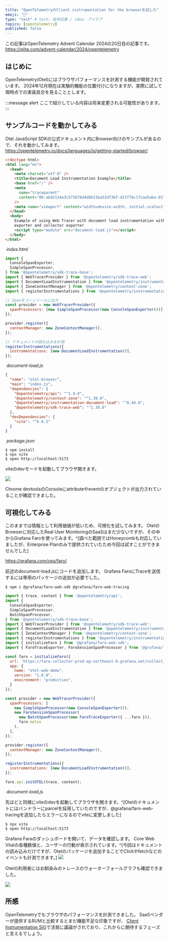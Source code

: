 ```yaml
---
title: "OpenTelemetryのClient instrumentation for the browserを試した"
emoji: "🔭"
type: "tech" # tech: 技術記事 / idea: アイデア
topics: [opentelemetry]
published: false
---
```


この記事はOpenTelemetry Advent Calendar 2024の20日目の記事です。
https://qiita.com/advent-calendar/2024/opentelemetry


## はじめに

OpenTelemetry(Otel)にはブラウザパフォーマンスを計測する機能が開発されています。
2024年12月現在は実験的機能の位置付けになりますが、実際に試して現時点での実装具合を見ることとします。

:::message alert
ここで紹介している内容は将来変更される可能性があります。
:::

## サンプルコードを動かしてみる

Otel JavaScript SDKの公式ドキュメント内にBrowser向けのサンプルがあるので、それを動かしてみます。
https://opentelemetry.io/docs/languages/js/getting-started/browser/

```html
<!doctype html>
<html lang="en">
  <head>
    <meta charset="utf-8" />
    <title>Document Load Instrumentation Example</title>
    <base href="/" />
    <meta
      name="traceparent"
      content="00-ab42124a3c573678d4d8b21ba52df3bf-d21f7bc17caa5aba-01"
    />
    <meta name="viewport" content="width=device-width, initial-scale=1" />
  </head>
  <body>
    Example of using Web Tracer with document load instrumentation with console
    exporter and collector exporter
    <script type="module" src="document-load.js"></script>
  </body>
</html>
```
![]()
*index.html*

```javascript
import {
  ConsoleSpanExporter,
  SimpleSpanProcessor,
} from '@opentelemetry/sdk-trace-base';
import { WebTracerProvider } from '@opentelemetry/sdk-trace-web';
import { DocumentLoadInstrumentation } from '@opentelemetry/instrumentation-document-load';
import { ZoneContextManager } from '@opentelemetry/context-zone';
import { registerInstrumentations } from '@opentelemetry/instrumentation';

// Spanをコーンソールに出力
const provider = new WebTracerProvider({
  spanProcessors: [new SimpleSpanProcessor(new ConsoleSpanExporter())],
});

provider.register({
  contextManager: new ZoneContextManager(),
});

// ドキュメントの読み込みを計測
registerInstrumentations({
  instrumentations: [new DocumentLoadInstrumentation()],
});
```
![]()
*document-load.js*

```json
{
  "name": "otel-browser",
  "main": "index.js",
  "dependencies": {
    "@opentelemetry/api": "^1.9.0",
    "@opentelemetry/context-zone": "^1.30.0",
    "@opentelemetry/instrumentation-document-load": "^0.44.0",
    "@opentelemetry/sdk-trace-web": "^1.30.0"
  },
  "devDependencies": {
    "vite": "^6.0.5"
  }
}
```
![]()
*package.json*


```shell
$ npm install
$ npx vite
$ open http://localhost:5173
```

viteのdevモードを起動してブラウザ開きます。

![](/images/otel_browser/console.png)

Chrome devtoolsのConsoleにattributeやeventのオブジェクトが出力されていることが確認できました。

## 可視化してみる

このままでは情報として利用価値が低いため、可視化を試してみます。
OtelのBrowserに対応したReal User MonitoringのSaaSはまだ少ないですが、その中からGrafana Faroを使ってみます。^[調べた範囲ではHoneycombも対応していましたが、Enterprise Planのみで提供されていたため今回は試すことができませんでした]

https://grafana.com/oss/faro/

前述のdocument-load.jsにコードを追加します。
Grafana FaroにTraceを送信するには専用のパッケージの追加が必要でした。

```shell
$ npm i @grafana/faro-web-sdk @grafana/faro-web-tracing
```

```javascript
import { trace, context } from '@opentelemetry/api';
import {
  ConsoleSpanExporter,
  SimpleSpanProcessor,
  BatchSpanProcessor,
} from '@opentelemetry/sdk-trace-base';
import { WebTracerProvider } from '@opentelemetry/sdk-trace-web';
import { DocumentLoadInstrumentation } from '@opentelemetry/instrumentation-document-load';
import { ZoneContextManager } from '@opentelemetry/context-zone';
import { registerInstrumentations } from '@opentelemetry/instrumentation';
import { initializeFaro } from '@grafana/faro-web-sdk';
import { FaroTraceExporter, FaroSessionSpanProcessor } from '@grafana/faro-web-tracing';

const faro = initializeFaro({
  url: 'https://faro-collector-prod-ap-northeast-0.grafana.net/collect/xxxxxx',
  app: {
    name: "otel-web-demo",
    version: "1.0.0",
    environment: "production",
  }
});

const provider = new WebTracerProvider({
  spanProcessors: [
    new SimpleSpanProcessor(new ConsoleSpanExporter()),
    new FaroSessionSpanProcessor(
      new BatchSpanProcessor(new FaroTraceExporter({ ...faro })),
      faro.metas
    ),
  ],
});

provider.register({
  contextManager: new ZoneContextManager(),
});

registerInstrumentations({
  instrumentations: [new DocumentLoadInstrumentation()],
});

faro.api.initOTEL(trace, context);
```
![]()
*document-load.js*

先ほどと同様にviteのdevを起動してブラウザを開きます。^[Otelのドキュメントにはバンドラーにparcelを採用していたのですが、@grafana/faro-web-tracingを追加したらエラーになるのでviteに変更しました]

```shell
$ npx vite
$ open http://localhost:5173
```

Grafana Faraのダッシュボードを開いて、データを確認します。
Core Web Vitalの各種数値と、ユーザーの行動が表示されています。^[今回はドキュメントの読み込みだけですが、Otelのパッケージを追加することでClickやfetchなどのイベントも計測できます。]
![](/images/otel_browser/user_journey.png)

Otelの利用者にはお馴染みのトレースのウォーターフォールグラフも確認できました。

![](/images/otel_browser/waterfall.png)

## 所感

OpenTelemetryでもブラウザのパフォーマンスを計測できました。
SaaSベンダーが提供するRUMと比較するとまだ機能不足な印象ですが、 [Client Instrumentation SIG](https://docs.google.com/document/d/16Vsdh-DM72AfMg_FIt9yT9ExEWF4A_vRbQ3jRNBe09w)で活発に議論がされており、これからに期待するフェーズと言えるでしょう。
